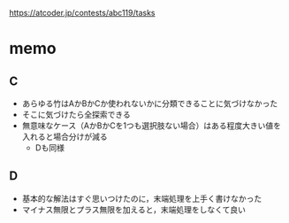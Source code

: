 https://atcoder.jp/contests/abc119/tasks

# memo

## C
- あらゆる竹はAかBかCか使われないかに分類できることに気づけなかった
- そこに気づけたら全探索できる
- 無意味なケース（AかBかCを1つも選択肢ない場合）はある程度大きい値を入れると場合分けが減る
   - Dも同様

## D
- 基本的な解法はすぐ思いつけたのに，末端処理を上手く書けなかった
- マイナス無限とプラス無限を加えると，末端処理をしなくて良い
